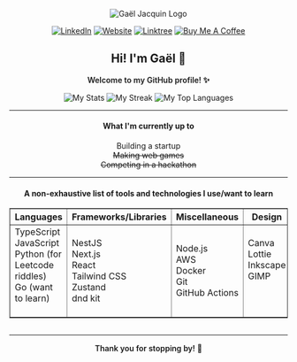 **_<div align="center">_**
![Gaël Jacquin Logo](./assets/banner.gif)
**_</div>_**

**_<div align="center">_**
[![LinkedIn](https://img.shields.io/badge/LinkedIn-blue?style=flat&logo=linkedin&logoColor=white)](https://linkedin.com/in/gaeljacquin) [![Website](https://deploy-badge.vercel.app/vercel/gaeldle)](https://gaeljacquin.com/) [![Linktree](https://img.shields.io/badge/Linktree-darkgreen?style=flat&logo=linktree&logoColor=white)](https://linktr.ee/gaeljacquin) [![Buy Me A Coffee](https://img.shields.io/badge/Buy%20Me%20A%20Coffee-orange?style=flat&logo=buymeacoffee&logoColor=white`)](https://buymeacoffee.com/gaeljacquin)
**_</div>_**


**_<div align="center">_**
## Hi! I'm Gaël 👋
**_</div>_**

<p align="center" style="font-weight: 600;">
  Welcome to my GitHub profile! ✨
</p>

**_<div align="center">_**
![My Stats](https://github-readme-stats.vercel.app/api?username=gaeljacquin&theme=vue-dark&show_icons=true&hide_border=true&count_private=true)
![My Streak](https://github-readme-streak-stats.herokuapp.com/?user=gaeljacquin&theme=vue-dark&hide_border=true)
![My Top Languages](https://github-readme-stats.vercel.app/api/top-langs/?username=gaeljacquin&theme=vue-dark&show_icons=true&hide_border=true&layout=compact)
**_</div>_**

---

**_<div align="center">_**
#### What I'm currently up to
**_</div>_**

**_<div align="center">_**
  Building a startup  
  ~~Making web games~~  
  ~~Competing in a hackathon~~
**_</div>_**

---

**_<div align="center">_**
#### A non-exhaustive list of tools and technologies I use/want to learn
**_</div>_**

<div align="center" style="margin-bottom: 30px;">
  <table border="1">
    <thead>
      <tr>
        <th>Languages</th>
        <th>Frameworks/Libraries</th>
        <th>Miscellaneous</th>
        <th>Design</th>
      </tr>
    </thead>
    <tbody>
      <tr>
        <td>TypeScript<br>JavaScript<br>Python (for Leetcode riddles)<br>Go (want to learn)<br><br></td>
        <td>NestJS<br>Next.js<br>React<br>Tailwind CSS<br>Zustand<br>dnd kit<br></td>
        <td>Node.js<br>AWS<br>Docker<br>Git<br>GitHub Actions</td>
        <td>Canva<br>Lottie<br>Inkscape<br>GIMP<br><br><br></td>
      </tr>
    </tbody>
  </table>
</div>

---

<div align="center" style="margin-top: 15px;">
  <p style="font-weight: 600;">
    Thank you for stopping by! 🙏
  </p>
</div>
